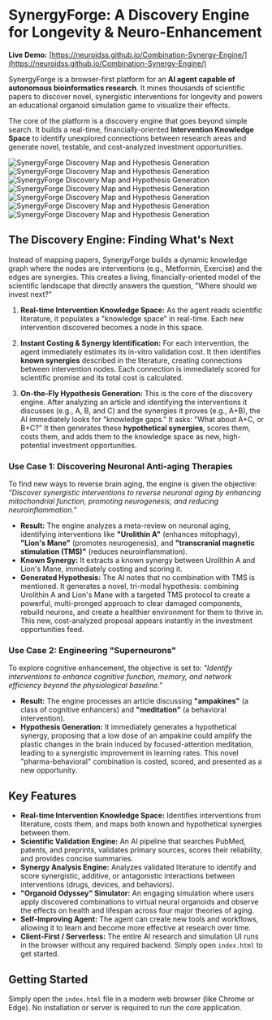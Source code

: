 # SynergyForge: A Discovery Engine for Longevity & Neuro-Enhancement

**Live Demo:** [https://neuroidss.github.io/Combination-Synergy-Engine/](https://neuroidss.github.io/Combination-Synergy-Engine/)

SynergyForge is a browser-first platform for an **AI agent capable of autonomous bioinformatics research**. It mines thousands of scientific papers to discover novel, synergistic interventions for longevity and powers an educational organoid simulation game to visualize their effects.

The core of the platform is a discovery engine that goes beyond simple search. It builds a real-time, financially-oriented **Intervention Knowledge Space** to identify unexplored connections between research areas and generate novel, testable, and cost-analyzed investment opportunities.

![SynergyForge Discovery Map and Hypothesis Generation](https://github.com/neuroidss/Combination-Synergy-Engine/blob/main/Screenshot%20from%202025-10-23%2009-05-20.png?raw=true)
![SynergyForge Discovery Map and Hypothesis Generation](https://github.com/neuroidss/Combination-Synergy-Engine/blob/main/Screenshot%20from%202025-10-23%2009-05-39.png?raw=true)
![SynergyForge Discovery Map and Hypothesis Generation](https://github.com/neuroidss/Combination-Synergy-Engine/blob/main/Screenshot%20from%202025-10-23%2009-05-45.png?raw=true)
![SynergyForge Discovery Map and Hypothesis Generation](https://github.com/neuroidss/Combination-Synergy-Engine/blob/main/Screenshot%20from%202025-10-23%2009-05-51.png?raw=true)
![SynergyForge Discovery Map and Hypothesis Generation](https://github.com/neuroidss/Combination-Synergy-Engine/blob/main/Screenshot%20from%202025-10-23%2009-05-56.png?raw=true)
![SynergyForge Discovery Map and Hypothesis Generation](https://github.com/neuroidss/Combination-Synergy-Engine/blob/main/Screenshot%20from%202025-10-23%2009-06-01.png?raw=true)
![SynergyForge Discovery Map and Hypothesis Generation](https://github.com/neuroidss/Combination-Synergy-Engine/blob/main/Screenshot%20from%202025-10-23%2009-06-08.png?raw=true)

## The Discovery Engine: Finding What's Next

Instead of mapping papers, SynergyForge builds a dynamic knowledge graph where the nodes are interventions (e.g., Metformin, Exercise) and the edges are synergies. This creates a living, financially-oriented model of the scientific landscape that directly answers the question, "Where should we invest next?"

1.  **Real-time Intervention Knowledge Space:** As the agent reads scientific literature, it populates a "knowledge space" in real-time. Each new intervention discovered becomes a node in this space.

2.  **Instant Costing & Synergy Identification:** For each intervention, the agent immediately estimates its in-vitro validation cost. It then identifies **known synergies** described in the literature, creating connections between intervention nodes. Each connection is immediately scored for scientific promise and its total cost is calculated.

3.  **On-the-Fly Hypothesis Generation:** This is the core of the discovery engine. After analyzing an article and identifying the interventions it discusses (e.g., A, B, and C) and the synergies it proves (e.g., A+B), the AI immediately looks for "knowledge gaps." It asks: "What about A+C, or B+C?" It then generates these **hypothetical synergies**, scores them, costs them, and adds them to the knowledge space as new, high-potential investment opportunities.

### Use Case 1: Discovering Neuronal Anti-aging Therapies

To find new ways to reverse brain aging, the engine is given the objective: *"Discover synergistic interventions to reverse neuronal aging by enhancing mitochondrial function, promoting neurogenesis, and reducing neuroinflammation."*

*   **Result:** The engine analyzes a meta-review on neuronal aging, identifying interventions like **"Urolithin A"** (enhances mitophagy), **"Lion's Mane"** (promotes neurogenesis), and **"transcranial magnetic stimulation (TMS)"** (reduces neuroinflammation).
*   **Known Synergy:** It extracts a known synergy between Urolithin A and Lion's Mane, immediately costing and scoring it.
*   **Generated Hypothesis:** The AI notes that no combination with TMS is mentioned. It generates a novel, tri-modal hypothesis: combining Urolithin A and Lion's Mane with a targeted TMS protocol to create a powerful, multi-pronged approach to clear damaged components, rebuild neurons, and create a healthier environment for them to thrive in. This new, cost-analyzed proposal appears instantly in the investment opportunities feed.

### Use Case 2: Engineering "Superneurons"

To explore cognitive enhancement, the objective is set to: *"Identify interventions to enhance cognitive function, memory, and network efficiency beyond the physiological baseline."*

*   **Result:** The engine processes an article discussing **"ampakines"** (a class of cognitive enhancers) and **"meditation"** (a behavioral intervention).
*   **Hypothesis Generation:** It immediately generates a hypothetical synergy, proposing that a low dose of an ampakine could amplify the plastic changes in the brain induced by focused-attention meditation, leading to a synergistic improvement in learning rates. This novel "pharma-behavioral" combination is costed, scored, and presented as a new opportunity.

## Key Features

*   **Real-time Intervention Knowledge Space:** Identifies interventions from literature, costs them, and maps both known and hypothetical synergies between them.
*   **Scientific Validation Engine:** An AI pipeline that searches PubMed, patents, and preprints, validates primary sources, scores their reliability, and provides concise summaries.
*   **Synergy Analysis Engine:** Analyzes validated literature to identify and score synergistic, additive, or antagonistic interactions between interventions (drugs, devices, and behaviors).
*   **"Organoid Odyssey" Simulator:** An engaging simulation where users apply discovered combinations to virtual neural organoids and observe the effects on health and lifespan across four major theories of aging.
*   **Self-Improving Agent:** The agent can create new tools and workflows, allowing it to learn and become more effective at research over time.
*   **Client-First / Serverless:** The entire AI research and simulation UI runs in the browser without any required backend. Simply open `index.html` to get started.

## Getting Started

Simply open the `index.html` file in a modern web browser (like Chrome or Edge). No installation or server is required to run the core application.
